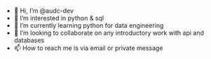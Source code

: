 - 👋 Hi, I’m @audc-dev
- 👀 I’m interested in python & sql
- 🌱 I’m currently learning python for data engineering
- 💞️ I’m looking to collaborate on any introductory work with api and databases
- 📫 How to reach me is via email or private message

<!---
audc-dev/audc-dev is a ✨ special ✨ repository because its `README.md` (this file) appears on your GitHub profile.
You can click the Preview link to take a look at your changes.
--->
